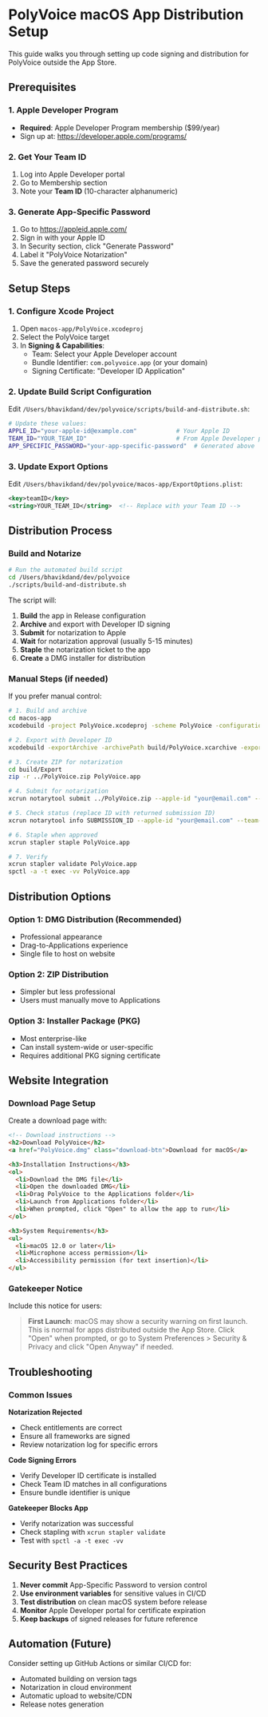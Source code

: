 # PolyVoice macOS App Distribution Setup

This guide walks you through setting up code signing and distribution for PolyVoice outside the App Store.

## Prerequisites

### 1. Apple Developer Program
- **Required**: Apple Developer Program membership ($99/year)
- Sign up at: https://developer.apple.com/programs/

### 2. Get Your Team ID
1. Log into Apple Developer portal
2. Go to Membership section
3. Note your **Team ID** (10-character alphanumeric)

### 3. Generate App-Specific Password
1. Go to https://appleid.apple.com/
2. Sign in with your Apple ID
3. In Security section, click "Generate Password"
4. Label it "PolyVoice Notarization"
5. Save the generated password securely

## Setup Steps

### 1. Configure Xcode Project
1. Open `macos-app/PolyVoice.xcodeproj`
2. Select the PolyVoice target
3. In **Signing & Capabilities**:
   - Team: Select your Apple Developer account
   - Bundle Identifier: `com.polyvoice.app` (or your domain)
   - Signing Certificate: "Developer ID Application"

### 2. Update Build Script Configuration
Edit `/Users/bhavikdand/dev/polyvoice/scripts/build-and-distribute.sh`:

```bash
# Update these values:
APPLE_ID="your-apple-id@example.com"           # Your Apple ID
TEAM_ID="YOUR_TEAM_ID"                         # From Apple Developer portal
APP_SPECIFIC_PASSWORD="your-app-specific-password"  # Generated above
```

### 3. Update Export Options
Edit `/Users/bhavikdand/dev/polyvoice/macos-app/ExportOptions.plist`:

```xml
<key>teamID</key>
<string>YOUR_TEAM_ID</string>  <!-- Replace with your Team ID -->
```

## Distribution Process

### Build and Notarize
```bash
# Run the automated build script
cd /Users/bhavikdand/dev/polyvoice
./scripts/build-and-distribute.sh
```

The script will:
1. **Build** the app in Release configuration
2. **Archive** and export with Developer ID signing
3. **Submit** for notarization to Apple
4. **Wait** for notarization approval (usually 5-15 minutes)
5. **Staple** the notarization ticket to the app
6. **Create** a DMG installer for distribution

### Manual Steps (if needed)

If you prefer manual control:

```bash
# 1. Build and archive
cd macos-app
xcodebuild -project PolyVoice.xcodeproj -scheme PolyVoice -configuration Release -archivePath build/PolyVoice.xcarchive archive

# 2. Export with Developer ID
xcodebuild -exportArchive -archivePath build/PolyVoice.xcarchive -exportPath build/Export -exportOptionsPlist ExportOptions.plist

# 3. Create ZIP for notarization
cd build/Export
zip -r ../PolyVoice.zip PolyVoice.app

# 4. Submit for notarization
xcrun notarytool submit ../PolyVoice.zip --apple-id "your@email.com" --team-id "TEAMID" --password "app-password"

# 5. Check status (replace ID with returned submission ID)
xcrun notarytool info SUBMISSION_ID --apple-id "your@email.com" --team-id "TEAMID" --password "app-password"

# 6. Staple when approved
xcrun stapler staple PolyVoice.app

# 7. Verify
xcrun stapler validate PolyVoice.app
spctl -a -t exec -vv PolyVoice.app
```

## Distribution Options

### Option 1: DMG Distribution (Recommended)
- Professional appearance
- Drag-to-Applications experience
- Single file to host on website

### Option 2: ZIP Distribution
- Simpler but less professional
- Users must manually move to Applications

### Option 3: Installer Package (PKG)
- Most enterprise-like
- Can install system-wide or user-specific
- Requires additional PKG signing certificate

## Website Integration

### Download Page Setup
Create a download page with:

```html
<!-- Download instructions -->
<h2>Download PolyVoice</h2>
<a href="PolyVoice.dmg" class="download-btn">Download for macOS</a>

<h3>Installation Instructions</h3>
<ol>
  <li>Download the DMG file</li>
  <li>Open the downloaded DMG</li>
  <li>Drag PolyVoice to the Applications folder</li>
  <li>Launch from Applications folder</li>
  <li>When prompted, click "Open" to allow the app to run</li>
</ol>

<h3>System Requirements</h3>
<ul>
  <li>macOS 12.0 or later</li>
  <li>Microphone access permission</li>
  <li>Accessibility permission (for text insertion)</li>
</ul>
```

### Gatekeeper Notice
Include this notice for users:

> **First Launch**: macOS may show a security warning on first launch. This is normal for apps distributed outside the App Store. Click "Open" when prompted, or go to System Preferences > Security & Privacy and click "Open Anyway" if needed.

## Troubleshooting

### Common Issues

**Notarization Rejected**
- Check entitlements are correct
- Ensure all frameworks are signed
- Review notarization log for specific errors

**Code Signing Errors**
- Verify Developer ID certificate is installed
- Check Team ID matches in all configurations
- Ensure bundle identifier is unique

**Gatekeeper Blocks App**
- Verify notarization was successful
- Check stapling with `xcrun stapler validate`
- Test with `spctl -a -t exec -vv`

## Security Best Practices

1. **Never commit** App-Specific Password to version control
2. **Use environment variables** for sensitive values in CI/CD
3. **Test distribution** on clean macOS system before release
4. **Monitor** Apple Developer portal for certificate expiration
5. **Keep backups** of signed releases for future reference

## Automation (Future)

Consider setting up GitHub Actions or similar CI/CD for:
- Automated building on version tags
- Notarization in cloud environment
- Automatic upload to website/CDN
- Release notes generation